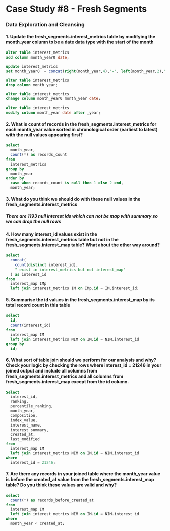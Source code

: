 # Case Study #8 - Fresh Segments

### Data Exploration and Cleansing

#### 1. Update the fresh_segments.interest_metrics table by modifying the month_year column to be a date data type with the start of the month
````sql
alter table interest_metrics
add column month_year0 date;

update interest_metrics
set month_year0  = concat(right(month_year,4),"-", left(month_year,2),"-01");

alter table interest_metrics
drop column month_year;

alter table interest_metrics
change column month_year0 month_year date;

alter table interest_metrics
modify column month_year date after _year;
````

#### 2. What is count of records in the fresh_segments.interest_metrics for each month_year value sorted in chronological order (earliest to latest) with the null values appearing first?
````sql
select 
  month_year, 
  count(*) as records_count 
from 
  interest_metrics 
group by 
  month_year 
order by 
  case when records_count is null then 1 else 2 end, 
  month_year;
````

#### 3. What do you think we should do with these null values in the fresh_segments.interest_metrics
##### There are 1193 null interest ids which can not be map with summary so we can drop the null rows

#### 4. How many interest_id values exist in the fresh_segments.interest_metrics table but not in the fresh_segments.interest_map table? What about the other way around?
````sql
select 
  concat(
    count(distinct interest_id), 
    " exist in interest_metrics but not interest_map"
  ) as interest_id 
from 
  interest_map IMp 
  left join interest_metrics IM on IMp.id = IM.interest_id;
````

#### 5. Summarise the id values in the fresh_segments.interest_map by its total record count in this table
````sql
select 
  id, 
  count(interest_id) 
from 
  interest_map IM 
  left join interest_metrics NIM on IM.id = NIM.interest_id 
group by 
  id;
````

#### 6. What sort of table join should we perform for our analysis and why? Check your logic by checking the rows where interest_id = 21246 in your joined output and include all columns from fresh_segments.interest_metrics and all columns from fresh_segments.interest_map except from the id column.
````sql
Select 
  interest_id, 
  ranking, 
  percentile_ranking, 
  month_year, 
  composition, 
  index_value, 
  interest_name, 
  interest_summary, 
  created_at, 
  last_modified 
from 
  interest_map IM 
  left join interest_metrics NIM on IM.id = NIM.interest_id 
where 
  interest_id = 21246;
````

#### 7. Are there any records in your joined table where the month_year value is before the created_at value from the fresh_segments.interest_map table? Do you think these values are valid and why?
````sql
select 
  count(*) as records_before_created_at 
from 
  interest_map IM 
  left join interest_metrics NIM on IM.id = NIM.interest_id 
where 
  month_year < created_at;
````
